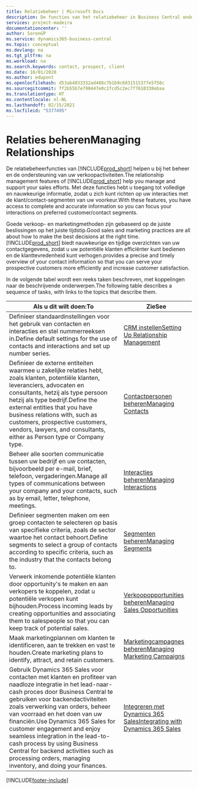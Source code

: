 ```yaml
---
title: Relatiebeheer | Microsoft Docs
description: De functies van het relatiebeheer in Business Central ondersteunen uw verkoopinspanningen en u kunt gegevens over contacten en prospects openen zodat u klanten efficiënter kunt bedienen.
services: project-madeira
documentationcenter: ''
author: SorenGP
ms.service: dynamics365-business-central
ms.topic: conceptual
ms.devlang: na
ms.tgt_pltfrm: na
ms.workload: na
ms.search.keywords: contact, prospect, client
ms.date: 10/01/2020
ms.author: edupont
ms.openlocfilehash: d53ab4833332ad488c7b1b9c6031515377e5f58c
ms.sourcegitcommit: ff2b55b7e790447e0c1fcd5c2ec7f7610338ebaa
ms.translationtype: HT
ms.contentlocale: nl-NL
ms.lasthandoff: 02/15/2021
ms.locfileid: "5377495"
---
```

# <a name="managing-relationships"></a><span data-ttu-id="691c4-103">Relaties beheren</span><span class="sxs-lookup"><span data-stu-id="691c4-103">Managing Relationships</span></span>
<span data-ttu-id="691c4-104">De relatiebeheerfuncties van [!INCLUDE[prod_short](includes/prod_short.md)] helpen u bij het beheer en de ondersteuning van uw verkoopactiviteiten.</span><span class="sxs-lookup"><span data-stu-id="691c4-104">The relationship management features of [!INCLUDE[prod_short](includes/prod_short.md)] help you manage and support your sales efforts.</span></span> <span data-ttu-id="691c4-105">Met deze functies hebt u toegang tot volledige en nauwkeurige informatie, zodat u zich kunt richten op uw interacties met de klant/contact-segmenten van uw voorkeur.</span><span class="sxs-lookup"><span data-stu-id="691c4-105">With these features, you have access to complete and accurate information so you can focus your interactions on preferred customer/contact segments.</span></span>

<span data-ttu-id="691c4-106">Goede verkoop- en marketingmethoden zijn gebaseerd op de juiste beslissingen op het juiste tijdstip.</span><span class="sxs-lookup"><span data-stu-id="691c4-106">Good sales and marketing practices are all about how to make the best decisions at the right time.</span></span> [!INCLUDE[prod_short](includes/prod_short.md)] <span data-ttu-id="691c4-107">biedt nauwkeurige en tijdige overzichten van uw contactgegevens, zodat u uw potentiële klanten efficiënter kunt bedienen en de klanttevredenheid kunt verhogen.</span><span class="sxs-lookup"><span data-stu-id="691c4-107">provides a precise and timely overview of your contact information so that you can serve your prospective customers more efficiently and increase customer satisfaction.</span></span>

<span data-ttu-id="691c4-108">In de volgende tabel wordt een reeks taken beschreven, met koppelingen naar de beschrijvende onderwerpen.</span><span class="sxs-lookup"><span data-stu-id="691c4-108">The following table describes a sequence of tasks, with links to the topics that describe them.</span></span>  

| <span data-ttu-id="691c4-109">Als u dit wilt doen:</span><span class="sxs-lookup"><span data-stu-id="691c4-109">To</span></span> | <span data-ttu-id="691c4-110">Zie</span><span class="sxs-lookup"><span data-stu-id="691c4-110">See</span></span> |
| --- | --- |
|<span data-ttu-id="691c4-111">Definieer standaardinstellingen voor het gebruik van contacten en interacties en stel nummerreeksen in.</span><span class="sxs-lookup"><span data-stu-id="691c4-111">Define default settings for the use of contacts and interactions and set up number series.</span></span>|[<span data-ttu-id="691c4-112">CRM instellen</span><span class="sxs-lookup"><span data-stu-id="691c4-112">Setting Up Relationship Management</span></span>](marketing-setup-marketing.md)|
|<span data-ttu-id="691c4-113">Definieer de externe entiteiten waarmee u zakelijke relaties hebt, zoals klanten, potentiële klanten, leveranciers, advocaten en consultants, hetzij als type persoon hetzij als type bedrijf.</span><span class="sxs-lookup"><span data-stu-id="691c4-113">Define the external entities that you have business relations with, such as customers, prospective customers, vendors, lawyers, and consultants, either as Person type or Company type.</span></span>|[<span data-ttu-id="691c4-114">Contactpersonen beheren</span><span class="sxs-lookup"><span data-stu-id="691c4-114">Managing Contacts</span></span>](marketing-contacts.md)|
|<span data-ttu-id="691c4-115">Beheer alle soorten communicatie tussen uw bedrijf en uw contacten, bijvoorbeeld per e-mail, brief, telefoon, vergaderingen.</span><span class="sxs-lookup"><span data-stu-id="691c4-115">Manage all types of communications between your company and your contacts, such as by email, letter, telephone, meetings.</span></span>|[<span data-ttu-id="691c4-116">Interacties beheren</span><span class="sxs-lookup"><span data-stu-id="691c4-116">Managing Interactions</span></span>](marketing-interactions.md)|
|<span data-ttu-id="691c4-117">Definieer segmenten maken om een groep contacten te selecteren op basis van specifieke criteria, zoals de sector waartoe het contact behoort.</span><span class="sxs-lookup"><span data-stu-id="691c4-117">Define segments to select a group of contacts according to specific criteria, such as the industry that the contacts belong to.</span></span>|[<span data-ttu-id="691c4-118">Segmenten beheren</span><span class="sxs-lookup"><span data-stu-id="691c4-118">Managing Segments</span></span>](marketing-segments.md)|
|<span data-ttu-id="691c4-119">Verwerk inkomende potentiële klanten door opportunity's te maken en aan verkopers te koppelen, zodat u potentiële verkopen kunt bijhouden.</span><span class="sxs-lookup"><span data-stu-id="691c4-119">Process incoming leads by creating opportunities and associating them to salespeople so that you can keep track of potential sales.</span></span>|[<span data-ttu-id="691c4-120">Verkoopopportunities beheren</span><span class="sxs-lookup"><span data-stu-id="691c4-120">Managing Sales Opportunities</span></span>](marketing-manage-sales-opportunities.md)|
|<span data-ttu-id="691c4-121">Maak marketingplannen om klanten te identificeren, aan te trekken en vast te houden.</span><span class="sxs-lookup"><span data-stu-id="691c4-121">Create marketing plans to identify, attract, and retain customers.</span></span>|[<span data-ttu-id="691c4-122">Marketingcampagnes beheren</span><span class="sxs-lookup"><span data-stu-id="691c4-122">Managing Marketing Campaigns</span></span>](marketing-campaigns.md)|
|<span data-ttu-id="691c4-123">Gebruik Dynamics 365 Sales voor contacten met klanten en profiteer van naadloze integratie in het lead-naar-cash proces door Business Central te gebruiken voor backendactiviteiten zoals verwerking van orders, beheer van voorraad en het doen van uw financiën.</span><span class="sxs-lookup"><span data-stu-id="691c4-123">Use Dynamics 365 Sales for customer engagement and enjoy seamless integration in the lead-to-cash process by using Business Central for backend activities such as processing orders, managing inventory, and doing your finances.</span></span>|[<span data-ttu-id="691c4-124">Integreren met Dynamics 365 Sales</span><span class="sxs-lookup"><span data-stu-id="691c4-124">Integrating with Dynamics 365 Sales</span></span>](marketing-integrate-dynamicscrm.md)|


[!INCLUDE[footer-include](includes/footer-banner.md)]